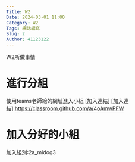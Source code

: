 ```yaml
---
Title: W2
Date: 2024-03-01 11:00
Category: W2
Tags: 網誌編寫
Slug: 2
Author: 41123122
---
```


W2所做事情

<!-- PELICAN_END_SUMMARY -->

# 進行分組
使用teams老師給的網址進入小組
[加入連結]
[加入連結]:https://classroom.github.com/a/4oAmwPFW

# 加入分好的小組
加入組別:2a_midog3


